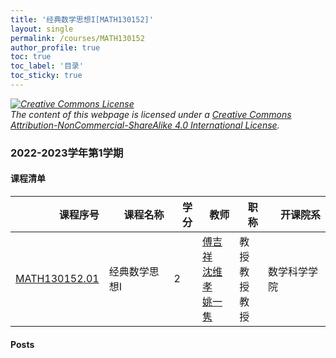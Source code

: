 ```yaml
---
title: '经典数学思想I[MATH130152]'
layout: single
permalink: /courses/MATH130152
author_profile: true
toc: true
toc_label: '目录'
toc_sticky: true
---
```



<div class='notice--warning'>
	<p><i><a rel='license' href='http://creativecommons.org/licenses/by-nc-sa/4.0/'><img alt='Creative Commons License' style='border-width:0' src='https://i.creativecommons.org/l/by-nc-sa/4.0/88x31.png' /></a><br /> The content of this webpage is licensed under a <a rel='license' href='http://creativecommons.org/licenses/by-nc-sa/4.0/'>Creative Commons Attribution-NonCommercial-ShareAlike 4.0 International License</a>.</i></p>
</div>

### 2022-2023学年第1学期


#### 课程清单

<div style='text-align: center;' id='MATH130152_2223F'> <table id='MATH130152_2223F_table'>
  <thead>
    <tr style="text-align: right;">
      <th>课程序号</th>
      <th>课程名称</th>
      <th>学分</th>
      <th>教师</th>
      <th>职称</th>
      <th>开课院系</th>
    </tr>
  </thead>
  <tbody>
    <tr>
      <td><a href='https://fdu-math.github.io/courses/class-id/MATH130152-01'>MATH130152.01</a></td>
      <td>经典数学思想I</td>
      <td>2</td>
      <td><a href='https://fdu-math.github.io/teachers/傅吉祥'>傅吉祥</a><br /><a href='https://fdu-math.github.io/teachers/沈维孝'>沈维孝</a><br /><a href='https://fdu-math.github.io/teachers/姚一隽'>姚一隽</a></td>
      <td>教授<br />教授<br />教授</td>
      <td>数学科学学院</td>
    </tr>
  </tbody>
</table></div>

#### Posts